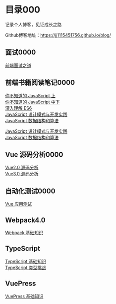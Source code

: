 # 目录000
记录个人博客，见证成长之路 <br/>

Github博客地址：https://jj1115451756.github.io/blog/ <br/>


## 面试0000
[前端面试之道](https://wangtunan.github.io/blog/interview/)

## 前端书籍阅读笔记0000
[你不知道的 JavaScript 上](https://wangtunan.github.io/blog/books/javascript/know-up.html)<br/>
[你不知道的 JavaScript 中下](https://wangtunan.github.io/blog/books/javascript/know-down.html)<br/>
[深入理解 ES6](https://wangtunan.github.io/blog/books/javascript/es6.html)<br/>
[JavaScript 设计模式与开发实践](https://wangtunan.github.io/blog/designPattern/) <br/>
[JavaScript 数据结构和算法](https://wangtunan.github.io/blog/books/javascript/algorithm.html) <br/>
<!-- [JavaScript 高级程序设计](https://wangtunan.github.io/blog/books/javascript/red-book.html)<br/> -->
[JavaScript 设计模式与开发实践](https://wangtunan.github.io/blog/designPattern/) <br/>
[JavaScript 数据结构和算法](https://wangtunan.github.io/blog/books/javascript/algorithm.html)<br/>

## Vue 源码分析0000
[Vue2.0 源码分析](https://wangtunan.github.io/blog/vueAnalysis/introduction/)<br/>
[Vue3.0 源码分析](https://wangtunan.github.io/blog/vueNextAnalysis/introduction/)<br/>

## 自动化测试0000
[Vue 应用测试](https://wangtunan.github.io/blog/test/vueTest.html)<br/>

## Webpack4.0
[Webpack 基础知识](https://wangtunan.github.io/blog/webpack/webpack/)<br/>

## TypeScript
[TypeScript 基础知识](https://wangtunan.github.io/blog/typescript/base)<br/>
[TypeScript 类型挑战](https://wangtunan.github.io/blog/typescript/challenge)<br/>

## VuePress
[VuePress 基础知识](https://wangtunan.github.io/blog/vuepress/)<br/>
